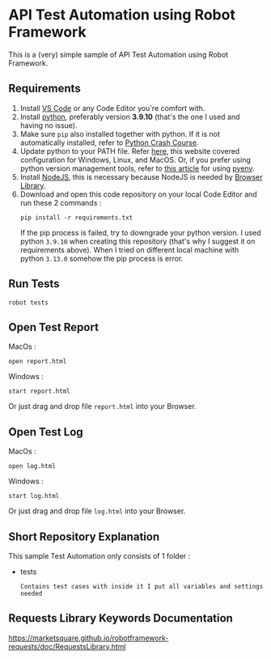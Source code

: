 # API Test Automation using Robot Framework
This is a (very) simple sample of API Test Automation using Robot Framework.

## Requirements

1. Install [VS Code](https://code.visualstudio.com/) or any Code Editor you're comfort with.
2. Install [python](https://www.python.org/), preferably version **3.9.10** (that's the one I used and having no issue).
3. Make sure `pip` also installed together with python. If it is not automatically installed, refer to [Python Crash Course](https://ehmatthes.github.io/pcc/chapter_12/installing_pip.html).
4. Update python to your PATH file. Refer [here](https://realpython.com/add-python-to-path/), this website covered configuration for Windows, Linux, and MacOS. Or, if you prefer using python version management tools, refer to [this article](https://medium.com/@zorozeri/how-to-install-pyenv-and-manage-pythonversion-on-your-local-machine-241b119b7ae9) for using [pyenv](https://github.com/pyenv/pyenv).
5. Install [NodeJS](https://nodejs.org/en/download/prebuilt-installer), this is necessary because NodeJS is needed by [Browser Library](https://docs.robotframework.org/docs/different_libraries/browser). 
7. Download and open this code repository on your local Code Editor and run these 2 commands :
   ```
   pip install -r requirements.txt
   ```
   If the pip process is failed, try to downgrade your python version. I used python `3.9.10` when creating this repository (that's why I suggest it on requirements above). When I tried on different local machine with python `3.13.0` somehow the pip process is error.

## Run Tests
   ```
   robot tests
   ```

## Open Test Report
   MacOs : 

    open report.html
   Windows : 

    start report.html
   Or just drag and drop file `report.html` into your Browser.

## Open Test Log
   MacOs : 

    open log.html
   Windows : 

    start log.html
   Or just drag and drop file `log.html` into your Browser.

## Short Repository Explanation

This sample Test Automation only consists of 1 folder : 

* tests
   ```
   Contains test cases with inside it I put all variables and settings needed
   ```
   
## Requests Library Keywords Documentation

https://marketsquare.github.io/robotframework-requests/doc/RequestsLibrary.html
